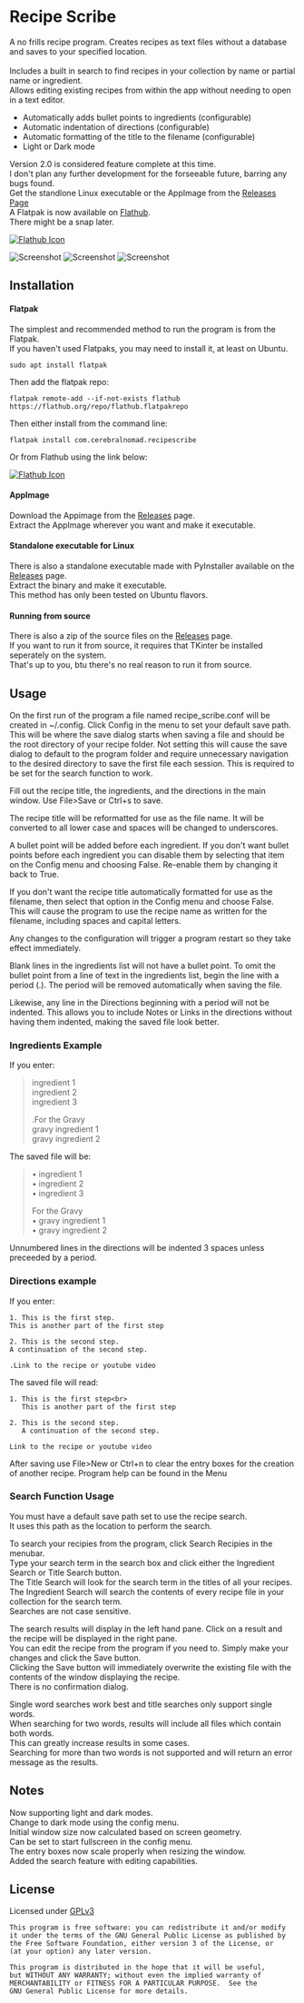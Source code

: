 # Recipe Scribe
A no frills recipe program. Creates recipes as text files without a database and saves to your specified location.<br>  
Includes a built in search to find recipes in your collection by name or partial name or ingredient.<br>
Allows editing existing recipes from within the app without needing to open in a text editor.

* Automatically adds bullet points to ingredients (configurable)
* Automatic indentation of directions (configurable)
* Automatic formatting of the title to the filename (configurable)
* Light or Dark mode

Version 2.0 is considered feature complete at this time. <br>
I don't plan any further development for the forseeable future, barring any bugs found.<br>
Get the standlone Linux executable or the AppImage from the [Releases Page](https://github.com/cerebralnomad/Recipe-Scribe/releases/tag/v2.0.1-stable)<br>
A Flatpak is now available on [Flathub](https://flathub.org/apps/com.cerebralnomad.recipescribe).<br>
There might be a snap later.<br>

[![Flathub Icon](https://flathub.org/api/badge?locale=en)](https://flathub.org/apps/com.cerebralnomad.recipescribe)
 
![Screenshot](/screenshot/rs_main_window.png?raw=true "Screenshot")
![Screenshot](/screenshot/rs_dark_mode.png?raw=true "Dark mode screenshot")
![Screenshot](/screenshot/rs_search_window.png?raw=true "Search Window Screenshot")

## Installation
#### Flatpak
The simplest and recommended method to run the program is from the Flatpak.  
If you haven't used Flatpaks, you may need to install it, at least on Ubuntu.
```
sudo apt install flatpak
```
Then add the flatpak repo:
```
flatpak remote-add --if-not-exists flathub https://flathub.org/repo/flathub.flatpakrepo
```
Then either install from the command line:
```
flatpak install com.cerebralnomad.recipescribe
```
Or from Flathub using the link below:

[![Flathub Icon](https://flathub.org/api/badge?locale=en)](https://flathub.org/apps/com.cerebralnomad.recipescribe)

#### AppImage
Download the Appimage from the [Releases](https://github.com/cerebralnomad/Recipe-Scribe/releases/tag/v2.0.1-stable) page.  
Extract the AppImage wherever you want and make it executable.

#### Standalone executable for Linux
There is also a standalone executable made with PyInstaller available on the [Releases](https://github.com/cerebralnomad/Recipe-Scribe/releases/tag/v2.0.1-stable) page.  
Extract the binary and make it executable.  
This method has only been tested on Ubuntu flavors.

#### Running from source
There is also a zip of the source files on the [Releases](https://github.com/cerebralnomad/Recipe-Scribe/releases/tag/v2.0.1-stable) page.  
If you want to run it from source, it requires that TKinter be installed seperately on the system.  
That's up to you, btu there's no real reason to run it from source.  
 
## Usage

On the first run of the program a file named recipe_scribe.conf will be created in ~/.config.
Click Config in the menu to set your default save path. This will be where the save dialog starts when saving a file and 
should be the root directory of your recipe folder. 
Not setting this will cause the save dialog to default to the program folder and require unnecessary navigation to
the desired directory to save the first file each session.
This is required to be set for the search function to work.

Fill out the recipe title, the ingredients, and the directions in the main window.
Use File>Save or Ctrl+s to save. 

The recipe title will be reformatted for use as the file name. It will be converted to all lower case and spaces will be 
changed to underscores.

A bullet point will be added before each ingredient.
If you don't want bullet points before each ingredient you can disable them by 
selecting that item on the Config menu and choosing False.
Re-enable them by changing it back to True. 

If you don't want the recipe title automatically formatted for use as the filename,
then select that option in the Config menu and choose False.  
This will cause the program to use the recipe name as written for the filename, 
including spaces and capital letters.

Any changes to the configuration will trigger a program restart so they take effect immediately.

Blank lines in the ingredients list will not have a bullet point.
To omit the bullet point from a line of text in the ingredients list, begin the line with a period (.).
The period will be removed automatically when saving the file.

Likewise, any line in the Directions beginning with a period will not be indented.
This allows you to include Notes or Links in the directions without having them indented,
making the saved file look better.

### Ingredients Example
If you enter:  
> ingredient 1  
> ingredient 2  
> ingredient 3  
>
> .For the Gravy  
> gravy ingredient 1  
> gravy ingredient 2  

The saved file will be:  
> • ingredient 1  
> • ingredient 2  
> • ingredient 3  
>
> For the Gravy  
> • gravy ingredient 1  
> • gravy ingredient 2  

Unnumbered lines in the directions will be indented 3 spaces unless preceeded by a period.

### Directions example
If you enter: 
```
1. This is the first step.  
This is another part of the first step

2. This is the second step.
A continuation of the second step.

.Link to the recipe or youtube video
```
The saved file will read:  
```
1. This is the first step<br>
   This is another part of the first step

2. This is the second step.
   A continuation of the second step.

Link to the recipe or youtube video
```
After saving use File>New or Ctrl+n to clear the entry boxes for the creation of another recipe.
Program help can be found in the Menu

### Search Function Usage
You must have a default save path set to use the recipe search.  
It uses this path as the location to perform the search.

To search your recipies from the program, click Search Recipies in the menubar.  
Type your search term in the search box and click either the Ingredient Search or Title Search button.  
The Title Search will look for the search term in the titles of all your recipes.  
The Ingredient Search will search the contents of every recipe file in your collection for the search term.  
Searches are not case sensitive.

The search results will display in the left hand pane. Click on a result and the recipe will be displayed in the right pane.  
You can edit the recipe from the program if you need to. Simply make your changes and click the Save button.  
Clicking the Save button will immediately overwrite the existing file with the contents of the window displaying the recipe.  
There is no confirmation dialog.

Single word searches work best and title searches only support single words.  
When searching for two words, results will include all files which contain both words.  
This can greatly increase results in some cases.  
Searching for more than two words is not supported and will return an error message as the results.

## Notes
Now supporting light and dark modes.<br>
Change to dark mode using the config menu.<br>
Initial window size now calculated based on screen geometry.<br>
Can be set to start fullscreen in the config menu.<br>
The entry boxes now scale properly when resizing the window.<br>
Added the search feature with editing capabilities.<br>

## License

Licensed under [GPLv3](https://www.gnu.org/licenses/gpl-3.0.en.html)

    This program is free software: you can redistribute it and/or modify
    it under the terms of the GNU General Public License as published by
    the Free Software Foundation, either version 3 of the License, or
    (at your option) any later version.

    This program is distributed in the hope that it will be useful,
    but WITHOUT ANY WARRANTY; without even the implied warranty of
    MERCHANTABILITY or FITNESS FOR A PARTICULAR PURPOSE.  See the
    GNU General Public License for more details.
